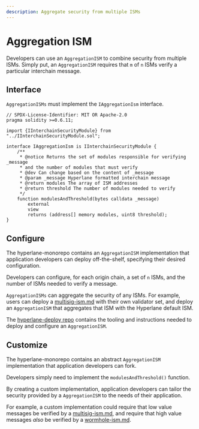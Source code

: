 ```yaml
---
description: Aggregate security from multiple ISMs
---
```


# Aggregation ISM

Developers can use an `AggregationISM` to combine security from multiple ISMs. Simply put, an `AggregationISM` requires that `m` of `n` ISMs verify a particular interchain message.

## Interface

`AggregationISMs` must implement the `IAggregationIsm` interface.

```solidity
// SPDX-License-Identifier: MIT OR Apache-2.0
pragma solidity >=0.6.11;

import {IInterchainSecurityModule} from "../IInterchainSecurityModule.sol";

interface IAggregationIsm is IInterchainSecurityModule {
    /**
     * @notice Returns the set of modules responsible for verifying _message
     * and the number of modules that must verify
     * @dev Can change based on the content of _message
     * @param _message Hyperlane formatted interchain message
     * @return modules The array of ISM addresses
     * @return threshold The number of modules needed to verify
     */
    function modulesAndThreshold(bytes calldata _message)
        external
        view
        returns (address[] memory modules, uint8 threshold);
}

```

## Configure

The hyperlane-monorepo contains an `AggregationISM` implementation that application developers can deploy off-the-shelf, specifying their desired configuration.

Developers can configure, for each origin chain, a set of `n` ISMs, and the number of ISMs needed to verify a message.

`AggregationISMs` can aggregate the security of any ISMs. For example, users can deploy a [multisig-ism.md](multisig-ism.md "mention") with their own validator set, and deploy an `AggregationISM` that aggregates that ISM with the Hyperlane default ISM.

The [hyperlane-deploy repo](https://github.com/hyperlane-xyz/hyperlane-deploy) contains the tooling and instructions needed to deploy and configure an `AggregationISM`.

## Customize

The hyperlane-monorepo contains an abstract `AggregationISM` implementation that application developers can fork.

Developers simply need to implement the `modulesAndThreshold()` function.

By creating a custom implementation, application developers can tailor the security provided by a `AggregationISM` to the needs of their application.

For example, a custom implementation could require that low value messages be verified by a [multisig-ism.md](multisig-ism.md "mention"), and require that high value messages _also_ be verified by a [wormhole-ism.md](wormhole-ism.md "mention").
